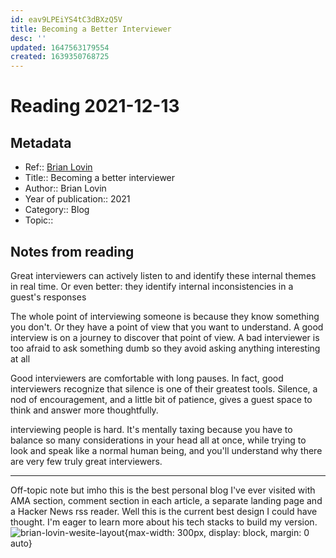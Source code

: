 ```yaml
---
id: eav9LPEiYS4tC3dBXzQ5V
title: Becoming a Better Interviewer
desc: ''
updated: 1647563179554
created: 1639350768725
---
```

# Reading 2021-12-13

## Metadata

- Ref:: [Brian Lovin](https://brianlovin.com/writing/becoming-a-better-interviewer)
- Title:: Becoming a better interviewer
- Author:: Brian Lovin
- Year of publication:: 2021
- Category:: Blog
- Topic:: 

## Notes from reading

Great interviewers can actively listen to and identify these internal themes in real time. Or even better: they identify internal inconsistencies in a guest's responses

The whole point of interviewing someone is because they know something you don't. Or they have a point of view that you want to understand. A good interview is on a journey to discover that point of view. A bad interviewer is too afraid to ask something dumb so they avoid asking anything interesting at all

Good interviewers are comfortable with long pauses. In fact, good interviewers recognize that silence is one of their greatest tools. Silence, a nod of encouragement, and a little bit of patience, gives a guest space to think and answer more thoughtfully.

interviewing people is hard. It's mentally taxing because you have to balance so many considerations in your head all at once, while trying to look and speak like a normal human being, and you'll understand why there are very few truly great interviewers.

---
Off-topic note but imho this is the best personal blog I've ever visited with AMA section, comment section in each article, a separate landing page and a Hacker News rss reader. Well this is the current best design I could have thought. I'm eager to learn more about his tech stacks to build my version.
![brian-lovin-wesite-layout](https://i.imgur.com/oiLXcDj.jpg){max-width: 300px, display: block, margin: 0 auto}

